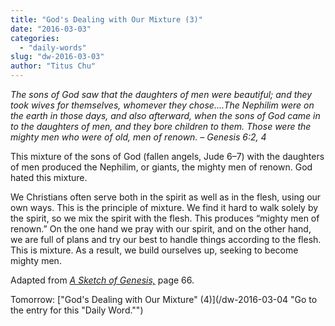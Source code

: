 ```yaml
---
title: "God's Dealing with Our Mixture (3)"
date: "2016-03-03"
categories: 
  - "daily-words"
slug: "dw-2016-03-03"
author: "Titus Chu"
---
```


_The sons of God saw that the daughters of men were beautiful; and they took wives for themselves, whomever they chose....The Nephilim were on the earth in those days, and also afterward, when the sons of God came in to the daughters of men, and they bore children to them. Those were the mighty men who were of old, men of renown._ _– Genesis 6:2, 4_

This mixture of the sons of God (fallen angels, Jude 6–7) with the daughters of men produced the Nephilim, or giants, the mighty men of renown. God hated this mixture.

We Christians often serve both in the spirit as well as in the flesh, using our own ways. This is the principle of mixture. We find it hard to walk solely by the spirit, so we mix the spirit with the flesh. This produces “mighty men of renown.” On the one hand we pray with our spirit, and on the other hand, we are full of plans and try our best to handle things according to the flesh. This is mixture. As a result, we build ourselves up, seeking to become mighty men.

Adapted from _[A Sketch of Genesis,](/book-gen-sketch/ "Go to the listing for this book.")_ page 66.

Tomorrow: ["God's Dealing with Our Mixture" (4)](/dw-2016-03-04 "Go to the entry for this "Daily Word."")
